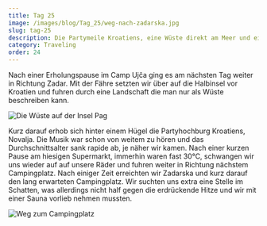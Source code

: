 ```yaml
---
title: Tag 25
image: /images/blog/Tag_25/weg-nach-zadarska.jpg
slug: tag-25
description: Die Partymeile Kroatiens, eine Wüste direkt am Meer und eine Sauna zum schlafen. Was kann es schöneres geben?
category: Traveling
order: 24
---
```


Nach einer Erholungspause im Camp Ujĉa ging es am nächsten Tag weiter in Richtung Zadar. Mit der Fähre setzten wir über auf die Halbinsel vor Kroatien und fuhren durch eine Landschaft die man nur als Wüste beschreiben kann. 

![Die Wüste auf der Insel Pag](/images/blog/Tag_25/wüste.jpg)

Kurz darauf erhob sich hinter einem Hügel die Partyhochburg Kroatiens, Novalja. Die Musik war schon von weitem zu hören und das Durchschnittsalter sank rapide ab, je näher wir kamen.
Nach einer kurzen Pause am hiesigen Supermarkt, immerhin waren fast 30°C, schwangen wir uns wieder auf auf unsere Räder und fuhren weiter in Richtung nächstem Campingplatz.
Nach einiger Zeit erreichten wir Zadarska und kurz darauf den lang erwarteten Campingplatz. Wir suchten uns extra eine Stelle im Schatten, was allerdings nicht half gegen die erdrückende Hitze und wir mit einer Sauna vorlieb nehmen mussten.

![Weg zum Campingplatz](/images/blog/Tag_25/zadarska.jpg)